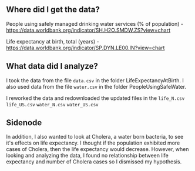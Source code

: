 ## Where did I get the data? 

People using safely managed drinking water services (% of population) - https://data.worldbank.org/indicator/SH.H2O.SMDW.ZS?view=chart

Life expectancy at birth, total (years) - https://data.worldbank.org/indicator/SP.DYN.LE00.IN?view=chart

## What data did I analyze? 

I took the data from the file `data.csv` in the folder LifeExpectancyAtBirth. I also used data from the file `water.csv` in the folder PeopleUsingSafeWater. 

I reworked the data and redownloaded the updated files in the `life_N.csv` `life_US.csv` `water_N.csv` `water_US.csv`


## Sidenode

In addition, I also wanted to look at Cholera, a water born bacteria, to see it's effects on life expectancy. I thought if the population exhibited more cases of Cholera, then the life expectancy would decrease. However, when looking and analyzing the data, I found no relationship between life expectancy and number of Cholera cases so I dismissed my hypothesis. 
